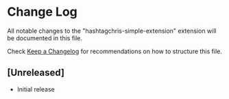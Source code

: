 # Change Log

All notable changes to the "hashtagchris-simple-extension" extension will be documented in this file.

Check [Keep a Changelog](http://keepachangelog.com/) for recommendations on how to structure this file.

## [Unreleased]

- Initial release